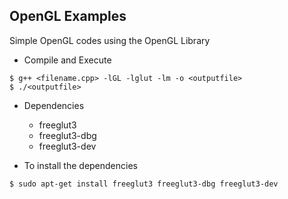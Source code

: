 OpenGL Examples  
----------------
Simple OpenGL codes using the OpenGL Library

* Compile and Execute

```
$ g++ <filename.cpp> -lGL -lglut -lm -o <outputfile>
$ ./<outputfile>  
```

* Dependencies
  * freeglut3
  * freeglut3-dbg
  * freeglut3-dev

* To install the dependencies

```
$ sudo apt-get install freeglut3 freeglut3-dbg freeglut3-dev
```
